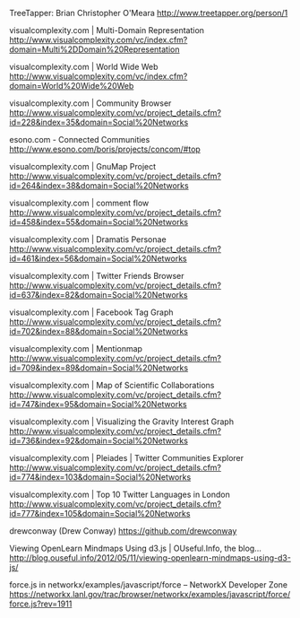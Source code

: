 TreeTapper: Brian Christopher O'Meara
http://www.treetapper.org/person/1

visualcomplexity.com | Multi-Domain Representation
http://www.visualcomplexity.com/vc/index.cfm?domain=Multi%2DDomain%20Representation

visualcomplexity.com | World Wide Web
http://www.visualcomplexity.com/vc/index.cfm?domain=World%20Wide%20Web

visualcomplexity.com | Community Browser
http://www.visualcomplexity.com/vc/project_details.cfm?id=228&index=35&domain=Social%20Networks

esono.com - Connected Communities
http://www.esono.com/boris/projects/concom/#top

visualcomplexity.com | GnuMap Project
http://www.visualcomplexity.com/vc/project_details.cfm?id=264&index=38&domain=Social%20Networks

visualcomplexity.com | comment flow
http://www.visualcomplexity.com/vc/project_details.cfm?id=458&index=55&domain=Social%20Networks

visualcomplexity.com | Dramatis Personae
http://www.visualcomplexity.com/vc/project_details.cfm?id=461&index=56&domain=Social%20Networks

visualcomplexity.com | Twitter Friends Browser
http://www.visualcomplexity.com/vc/project_details.cfm?id=637&index=82&domain=Social%20Networks

visualcomplexity.com | Facebook Tag Graph
http://www.visualcomplexity.com/vc/project_details.cfm?id=702&index=88&domain=Social%20Networks

visualcomplexity.com | Mentionmap
http://www.visualcomplexity.com/vc/project_details.cfm?id=709&index=89&domain=Social%20Networks

visualcomplexity.com | Map of Scientific Collaborations
http://www.visualcomplexity.com/vc/project_details.cfm?id=747&index=95&domain=Social%20Networks

visualcomplexity.com | Visualizing the Gravity Interest Graph
http://www.visualcomplexity.com/vc/project_details.cfm?id=736&index=92&domain=Social%20Networks

visualcomplexity.com | Pleiades | Twitter Communities Explorer
http://www.visualcomplexity.com/vc/project_details.cfm?id=774&index=103&domain=Social%20Networks

visualcomplexity.com | Top 10 Twitter Languages in London
http://www.visualcomplexity.com/vc/project_details.cfm?id=777&index=105&domain=Social%20Networks

drewconway (Drew Conway)
https://github.com/drewconway

Viewing OpenLearn Mindmaps Using d3.js | OUseful.Info, the blog...
http://blog.ouseful.info/2012/05/11/viewing-openlearn-mindmaps-using-d3-js/

force.js in networkx/examples/javascript/force – NetworkX Developer Zone
https://networkx.lanl.gov/trac/browser/networkx/examples/javascript/force/force.js?rev=1911